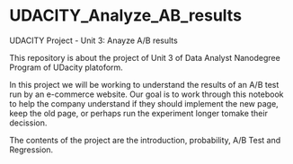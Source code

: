# UDACITY_Analyze_AB_results

UDACITY Project - Unit 3: Anayze A/B results

This repository is about the project of Unit 3 of Data Analyst Nanodegree Program of UDacity platoform. 

In this project we will be working to understand the results of an A/B test run by an e-commerce website. Our goal is to work through this notebook to help the company understand if they should implement the new page, keep the old page, or perhaps run the experiment longer tomake their decission. 

The contents of the project are the introduction, probability, A/B Test and Regression.
